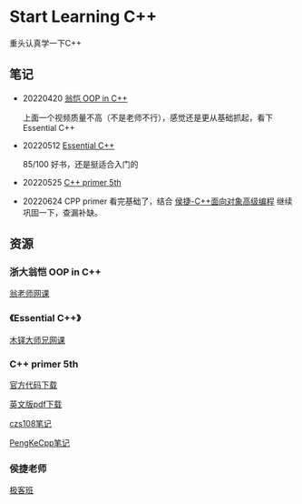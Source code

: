 # Start Learning C++

重头认真学一下C++

## 笔记

- 20220420 [翁恺 OOP in C++](./01-Notes/00-ZJU_CPP/Object-Oriented-Programming.md)

  上面一个视频质量不高（不是老师不行），感觉还是更从基础抓起，看下Essential C++

- 20220512 [Essential C++](./01-Notes/01-Essential_C++/Essential_C++.md)

   85/100 好书，还是挺适合入门的

- 20220525 [C++ primer 5th](./01-Notes/02-CPP_Primer_5th/CPP_Primer_5th.md)

- 20220624 CPP primer 看完基础了，结合 [侯捷-C++面向对象高级编程](./01-Notes/03-HJ-HLOPP/C++面向对象高级编程.md) 继续巩固一下，查漏补缺。



## 资源



### 浙大翁恺 OOP in C++

[翁老师网课](https://www.bilibili.com/video/BV1yQ4y1A7ts)

### 《Essential C++》

[木铎大师兄网课](https://www.bilibili.com/video/BV1f3411p7Jv)

### C++ primer 5th

[官方代码下载](https://www.informit.com/store/c-plus-plus-primer-9780321714114)

[英文版pdf下载](https://zhjwpku.com/assets/pdf/books/C++.Primer.5th.Edition_2013.pdf)

[czs108笔记](https://github.com/czs108/Cpp-Primer-5th-Notes-CN)

[PengKeCpp笔记](https://github.com/PengKeCpp/Cpp-Primer)

### 侯捷老师

[极客班](www.geekband.com)



